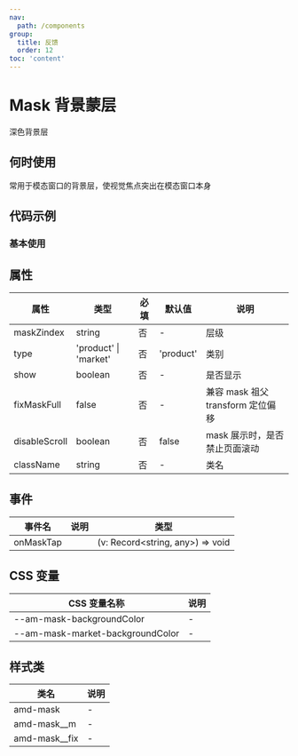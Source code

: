 ```yaml
---
nav:
  path: /components
group:
  title: 反馈
  order: 12
toc: 'content'
---
```


# Mask 背景蒙层

深色背景层

## 何时使用

常用于模态窗口的背景层，使视觉焦点突出在模态窗口本身

## 代码示例

### 基本使用

<code src='../../demo/pages/Mask'></code>

## 属性

| 属性          | 类型                        | 必填 | 默认值    | 说明                              |
| ------------- | --------------------------- | ---- | --------- | --------------------------------- |
| maskZindex    | string                      | 否   | -         | 层级                              |
| type          | 'product' &verbar; 'market' | 否   | 'product' | 类别                              |
| show          | boolean                     | 否   | -         | 是否显示                          |
| fixMaskFull   | false                       | 否   | -         | 兼容 mask 祖父 transform 定位偏移 |
| disableScroll | boolean                     | 否   | false     | mask 展示时，是否禁止页面滚动     |
| className     | string                      | 否   | -         | 类名                              |

## 事件

| 事件名    | 说明 | 类型                             |
| --------- | ---- | -------------------------------- |
| onMaskTap |      | (v: Record<string, any>) => void |

## CSS 变量

| CSS 变量名称                     | 说明 |
| -------------------------------- | ---- |
| --am-mask-backgroundColor        | -    |
| --am-mask-market-backgroundColor | -    |

## 样式类

| 类名            | 说明 |
| --------------- | ---- |
| amd-mask        | -    |
| amd-mask\_\_m   | -    |
| amd-mask\_\_fix | -    |
